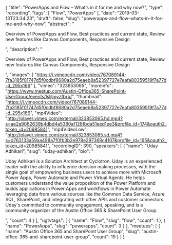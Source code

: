 {
  "title": "PowerApps and Flow – What’s in it for me and why now?",
  "type": "recording",
  "tags": [
    "Flow",
    "PowerApps"
  ],
  "date": "2019-03-13T23:34:23",
  "draft": false,
  "slug": "powerapps-and-flow-whats-in-it-for-me-and-why-now",
  "abstract": "<p>Overview of PowerApps and Flow, Best practices and current state, Review new features like Canvas Components, Responsive Design</p>",
  "description": "<p>Overview of PowerApps and Flow, Best practices and current state, Review new features like Canvas Components, Responsive Design</p>",
  "images": [
    "https://i.vimeocdn.com/video/767089144-7fa3185f01747d5f0cdbf8680a2d75eaeb8a52397727e7eafa80359519f7a77d-d_295x166"
  ],
  "vimeo": "323853065",
  "moreinfo": "https://www.meetup.com/Austin-Office365-SharePoint-UserGroup/events/lsljlmyzfbrb/",
  "thumbnail": "https://i.vimeocdn.com/video/767089144-7fa3185f01747d5f0cdbf8680a2d75eaeb8a52397727e7eafa80359519f7a77d-d_295x166",
  "mp4Video": "http://player.vimeo.com/external/323853065.hd.mp4?s=ae2a9062639b4dbd4a5380af128fbda51eed1ee3&profile_id=174&oauth2_token_id=20985841",
  "mp4VideoLow": "http://player.vimeo.com/external/323853065.sd.mp4?s=d763133a59aa498a7f0fb3b2e978e297368c4107&profile_id=165&oauth2_token_id=20985841",
  "recordingID": 390,
  "speakers": [
    {
      "name": "Uday Adhikari",
      "slug": "uday-adhikari",
      "bio": "<p>Uday Adhikari is a Solution Architect at Cyclotron. Uday is an experienced leader with the ability to influence decision making processes, with the single goal of empowering business users to achieve more with Microsoft Power Apps, Power Automate and Power Virtual Agents. He helps customers understand the value proposition of the Power Platform and builds applications in Power Apps and workflows in Power Automate leveraging data from various sources like the Common Data Service, Azure SQL, SharePoint, and integrating with other APIs and customer connectors. Uday's committed to community engagement, speaking, and is a community organizer of the Austin Office 365 & SharePoint User Group.</p>",
      "count": 4
    }
  ],
  "ugtvtags": [
    {
      "name": "Flow",
      "slug": "flow",
      "count": 1
    },
    {
      "name": "PowerApps",
      "slug": "powerapps",
      "count": 3
    }
  ],
  "meetups": [
    {
      "name": "Austin Office 365 and SharePoint User Group",
      "slug": "austin-office-365-and-sharepoint-user-group",
      "count": 19
    }
  ]
}